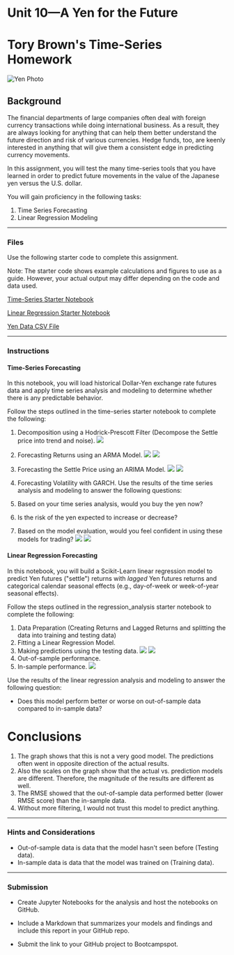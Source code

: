 # Unit 10—A Yen for the Future

# Tory Brown's Time-Series Homework

![Yen Photo](Images/unit-10-readme-photo.png)

## Background

The financial departments of large companies often deal with foreign currency transactions while doing international business. As a result, they are always looking for anything that can help them better understand the future direction and risk of various currencies. Hedge funds, too, are keenly interested in anything that will give them a consistent edge in predicting currency movements.

In this assignment, you will test the many time-series tools that you have learned in order to predict future movements in the value of the Japanese yen versus the U.S. dollar.

You will gain proficiency in the following tasks:

1. Time Series Forecasting
2. Linear Regression Modeling


- - -

### Files

Use the following starter code to complete this assignment. 

Note: The starter code shows example calculations and figures to use as a guide. However, your actual output may differ depending on the code and data used.

[Time-Series Starter Notebook](Starter_Code/time_series_analysis.ipynb)

[Linear Regression Starter Notebook](Starter_Code/regression_analysis.ipynb)

[Yen Data CSV File](Starter_Code/yen.csv)

- - -

### Instructions

#### Time-Series Forecasting

In this notebook, you will load historical Dollar-Yen exchange rate futures data and apply time series analysis and modeling to determine whether there is any predictable behavior.

Follow the steps outlined in the time-series starter notebook to complete the following:

1. Decomposition using a Hodrick-Prescott Filter (Decompose the Settle price into trend and noise).
![](Hodrick_Prescott_Filter_onPrice_Chart.png)
2. Forecasting Returns using an ARMA Model.
![](ARMA_summary.png)
![](ARMA_5dayChart_summary.png)
3. Forecasting the Settle Price using an ARIMA Model.
![](ARIMA_results.png)
![](ARIMA_5-day.png)
4. Forecasting Volatility with GARCH.
Use the results of the time series analysis and modeling to answer the following questions:

1. Based on your time series analysis, would you buy the yen now?
2. Is the risk of the yen expected to increase or decrease?
3. Based on the model evaluation, would you feel confident in using these models for trading?
![](GARCH_results.png)
![](Garch_5day_finalConclusions.png)


#### Linear Regression Forecasting

In this notebook, you will build a Scikit-Learn linear regression model to predict Yen futures ("settle") returns with *lagged* Yen futures returns and categorical calendar seasonal effects (e.g., day-of-week or week-of-year seasonal effects).

Follow the steps outlined in the regression_analysis starter notebook to complete the following:

1. Data Preparation (Creating Returns and Lagged Returns and splitting the data into training and testing data)
2. Fitting a Linear Regression Model.
3. Making predictions using the testing data.
![](Test_data_Predictions.png)
![](Test_Predictions_Chart.png)
4. Out-of-sample performance.
5. In-sample performance.
![](OutOfSample_vs_InSample.png)

Use the results of the linear regression analysis and modeling to answer the following question:

* Does this model perform better or worse on out-of-sample data compared to in-sample data?
# Conclusions
1. The graph shows that this is not a very good model. The predictions often went in opposite direction of the actual results.
2. Also the scales on the graph show that the actual vs. prediction models are different. Therefore, the magnitude of the results are different as well.
3. The RMSE showed that the out-of-sample data performed better (lower RMSE score) than the in-sample data.
4. Without more filtering, I would not trust this model to predict anything.

- - -

### Hints and Considerations

* Out-of-sample data is data that the model hasn't seen before (Testing data).
* In-sample data is data that the model was trained on (Training data).

- - -

### Submission

* Create Jupyter Notebooks for the analysis and host the notebooks on GitHub.

* Include a Markdown that summarizes your models and findings and include this report in your GitHub repo.

* Submit the link to your GitHub project to Bootcampspot.
